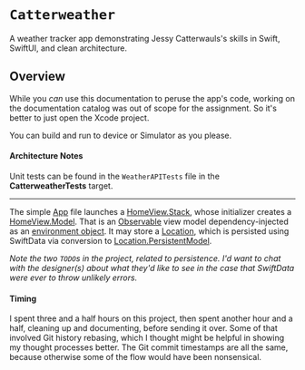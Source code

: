 # ``Catterweather``

A weather tracker app demonstrating Jessy Catterwauls's skills in Swift, SwiftUI, and clean architecture.

## Overview

While you *can* use this documentation to peruse the app's code, working on the documentation catalog was out of scope for the assignment. So it's better to just open the Xcode project.

You can build and run to device or Simulator as you please.

#### Architecture Notes

Unit tests can be found in the `WeatherAPITests` file in the **CatterweatherTests** target.

---

The simple [App](<doc:App>) file launches a [HomeView.Stack](<doc:HomeView/Stack>), whose initializer creates a [HomeView.Model](<doc:HomeView/Model>). That is an [Observable](https://developer.apple.com/documentation/observation/observable) view model dependency-injected as an [environment object](https://developer.apple.com/documentation/swiftui/view/environment(_:)). It may store a [Location](<doc:Location>), which is persisted using SwiftData via conversion to [Location.PersistentModel](<doc:Location/PersistentModel>).
  
*Note the two `TODO`s in the project, related to persistence. I'd want to chat with the designer(s) about what they'd like to see in the case that SwiftData were ever to throw unlikely errors.*

#### Timing

I spent three and a half hours on this project, then spent another hour and a half, cleaning up and documenting, before sending it over. Some of that involved Git history rebasing, which I thought might be helpful in showing my thought processes better. The Git commit timestamps are all the same, because otherwise some of the flow would have been nonsensical.    
